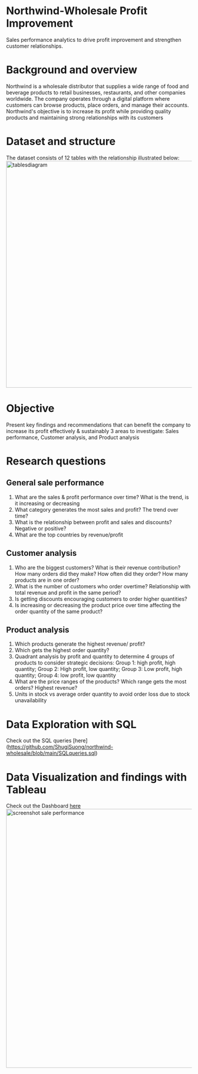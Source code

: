 # Northwind-Wholesale Profit Improvement
Sales performance analytics to drive profit improvement and strengthen customer relationships.
# Background and overview
Northwind is a wholesale distributor that supplies a wide range of food and beverage products to retail businesses, restaurants, and other companies worldwide.
The company operates through a digital platform where customers can browse products, place orders, and manage their accounts.
Northwind's objective is to increase its profit while providing quality products and maintaining strong relationships with its customers
# Dataset and structure
The dataset consists of 12 tables with the relationship illustrated below:
<img width="615" alt="tablesdiagram" src="https://github.com/user-attachments/assets/cdfff41b-a690-41ae-9406-dc8284698498" />
# Objective
Present key findings and recommendations that can benefit the company to increase its profit effectively & sustainably 
3 areas to investigate: Sales performance, Customer analysis, and Product analysis
# Research questions
## General sale performance
1. What are the sales & profit performance over time? What is the trend, is it increasing or decreasing
2. What category generates the most sales and profit? The trend over time?
3. What is the relationship between profit and sales and discounts? Negative or positive? 
4. What are the top countries by revenue/profit
## Customer analysis
1. Who are the biggest customers? What is their revenue contribution? How many orders did they make? How often did they order? How many products are in one order?
2. What is the number of customers who order overtime? Relationship with total revenue and profit in the same period?
3. Is getting discounts encouraging customers to order higher quantities?
4. Is increasing or decreasing the product price over time affecting the order quantity of the same product?
## Product analysis 
1. Which products generate the highest revenue/ profit?
2. Which gets the highest order quantity?
3. Quadrant analysis by profit and quantity to determine 4 groups of products to consider strategic decisions: Group 1: high profit, high quantity; Group 2: High profit, low quantity; Group 3: Low profit, high quantity; Group 4: low profit, low quantity
4. What are the price ranges of the products? Which range gets the most orders? Highest revenue?
5. Units in stock vs average order quantity to avoid order loss due to stock unavailability
# Data Exploration with SQL
Check out the SQL queries [here] (https://github.com/ShugiSuong/northwind-wholesale/blob/main/SQLqueries.sql)
# Data Visualization and findings with Tableau
Check out the Dashboard [here](https://public.tableau.com/app/profile/suong.hoang/viz/NorthwindProject_17313234121030/SaleDashboard?publish=yes)
<img width="702" alt="screenshot sale performance" src="https://github.com/user-attachments/assets/82e50533-25a3-4f21-8a92-dc776cd7f725" />

